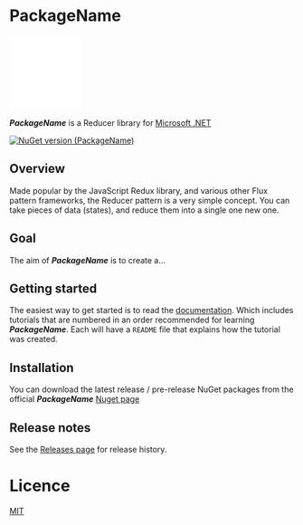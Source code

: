 # PackageName
![](./Images/small-logo.png)

***PackageName*** is a Reducer library for [Microsoft .NET](https://dotnet.microsoft.com/)

[![NuGet version (PackageName)](https://img.shields.io/nuget/v/PackageName.svg?style=flat-square)](https://www.nuget.org/packages/Reducible/)

## Overview

Made popular by the JavaScript Redux library, and various other Flux pattern frameworks,
the Reducer pattern is a very simple concept. You can take pieces of data (states),
and reduce them into a single one new one.


## Goal
The aim of ***PackageName*** is to create a...


## Getting started

The easiest way to get started is to read the [documentation](./Docs/README.md).
Which includes tutorials that are numbered in an order recommended for learning
***PackageName***. Each will have a `README` file that explains how the tutorial was created.

## Installation
You can download the latest release / pre-release NuGet packages from the official
***PackageName*** [Nuget page](https://www.nuget.org/packages/PackageName/)

## Release notes
See the [Releases page](./Docs/releases.md) for release history.

# Licence
[MIT](https://opensource.org/licenses/MIT)
